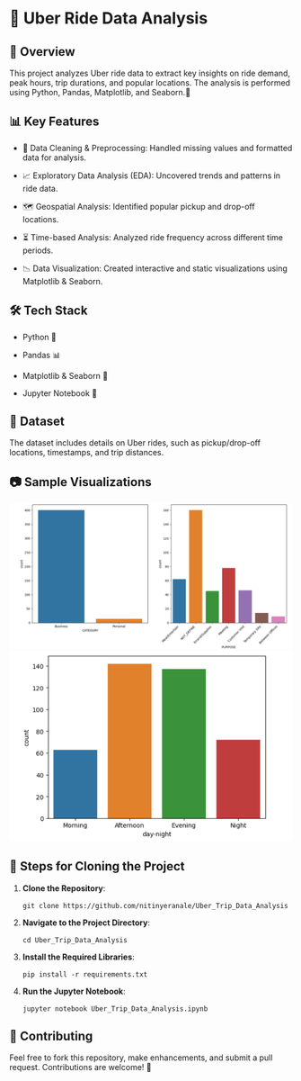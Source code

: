 # 🚖 Uber Ride Data Analysis

## 📌 Overview
This project analyzes Uber ride data to extract key insights on ride demand, peak hours, trip durations, and popular locations. The analysis is performed using Python, Pandas, Matplotlib, and Seaborn.🚀

## 📊 Key Features

- 📂 Data Cleaning & Preprocessing: Handled missing values and formatted data for analysis.

- 📈 Exploratory Data Analysis (EDA): Uncovered trends and patterns in ride data.

- 🗺️ Geospatial Analysis: Identified popular pickup and drop-off locations.

- ⏳ Time-based Analysis: Analyzed ride frequency across different time periods.

- 📉 Data Visualization: Created interactive and static visualizations using Matplotlib & Seaborn.

## 🛠️ Tech Stack

- Python 🐍

- Pandas 📊

- Matplotlib & Seaborn 🎨

- Jupyter Notebook 📒

## 📂 Dataset
The dataset includes details on Uber rides, such as pickup/drop-off locations, timestamps, and trip distances.

## 📷 Sample Visualizations

![Ride Demand](https://github.com/nitinyeranale/Uber_Trip_Data_Analysis/blob/main/Images/image1.png)
![Ride Demand](https://github.com/nitinyeranale/Uber_Trip_Data_Analysis/blob/main/Images/image2.png)

## 🚀 Steps for Cloning the Project
1. **Clone the Repository**:
   ```
   git clone https://github.com/nitinyeranale/Uber_Trip_Data_Analysis
   ```
2. **Navigate to the Project Directory**:
   ```
   cd Uber_Trip_Data_Analysis
   ```
3. **Install the Required Libraries**:
   ```
   pip install -r requirements.txt
   ```
4. **Run the Jupyter Notebook**:
   ```
   jupyter notebook Uber_Trip_Data_Analysis.ipynb
   ```

## 📢 Contributing
Feel free to fork this repository, make enhancements, and submit a pull request. Contributions are welcome! 🚀
